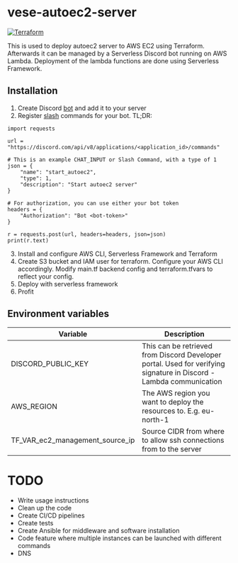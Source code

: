 # vese-autoec2-server

[![Terraform](https://github.com/v3se/vese-autoec2-server/actions/workflows/terraform-cd.yml/badge.svg)](https://github.com/v3se/vese-autoec2-server/actions/workflows/terraform-cd.yml)

This is used to deploy autoec2 server to AWS EC2 using Terraform. Afterwards it can be managed by a Serverless Discord bot running on AWS Lambda. Deployment of the lambda functions are done using Serverless Framework.

## Installation

1. Create Discord [bot]( https://discordpy.readthedocs.io/en/stable/discord.html) and add it to your server
2. Register [slash](https://discord.com/developers/docs/interactions/application-commands#registering-a-command) commands for your bot. TL;DR: 

```
import requests

url = "https://discord.com/api/v8/applications/<application_id>/commands"

# This is an example CHAT_INPUT or Slash Command, with a type of 1
json = {
    "name": "start_autoec2",
    "type": 1,
    "description": "Start autoec2 server"
}

# For authorization, you can use either your bot token
headers = {
    "Authorization": "Bot <bot-token>"
}

r = requests.post(url, headers=headers, json=json)
print(r.text)
```
3. Install and configure AWS CLI, Serverless Framework and Terraform
4. Create S3 bucket and IAM user for terraform. Configure your AWS CLI accordingly. Modify main.tf backend config and terraform.tfvars to reflect your config.
5. Deploy with serverless framework
6. Profit

## Environment variables

| Variable           | Description                                                                                                         |
|--------------------|---------------------------------------------------------------------------------------------------------------------|
| DISCORD_PUBLIC_KEY | This can be retrieved from Discord Developer portal. Used for verifying signature in Discord - Lambda communication |
| AWS_REGION         | The AWS region you want to deploy the resources to. E.g. eu-north-1                                                 |
| TF_VAR_ec2_management_source_ip | Source CIDR from where to allow ssh connections from to the server                                     |

# TODO
- Write usage instructions
- Clean up the code
- Create CI/CD pipelines
- Create tests
- Create Ansible for middleware and software installation
- Code feature where multiple instances can be launched with different commands
- DNS

